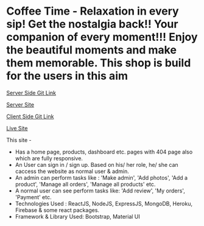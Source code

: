 # Coffee Time - Relaxation in every sip! Get the nostalgia back!! Your companion of every moment!!! Enjoy the beautiful moments and make them memorable. This shop is build for the users in this aim

[Server Side Git Link](https://github.com/Chayti/coffee-time-server)

[Server Site](https://coffee-time-server2.vercel.app/)

[Client Side Git Link](https://github.com/Chayti/coffee-time-client/tree/chayti)

[Live Site](https://coffeetime-32478.web.app/)


This site -
- Has a home page, products, dashboard etc. pages with 404 page also which are fully responsive.
- An User can sign in / sign up. Based on his/ her role, he/ she can caccess the website as normal user & admin.
- An admin can perform tasks like : 'Make admin', 'Add photos', 'Add a product', 'Manage all orders', 'Manage all products' etc.
- A normal user can see perform tasks like: 'Add review', 'My orders', 'Payment' etc.
- Technologies Used : ReactJS, NodeJS, ExpressJS, MongoDB, Heroku, Firebase & some react packages.
- Framework & Library Used: Bootstrap, Material UI

